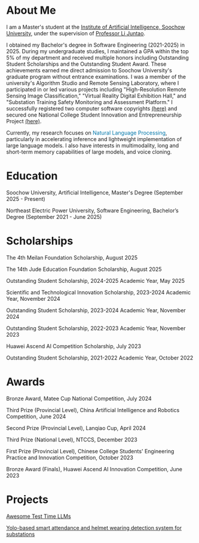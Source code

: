 # About Me

I am a Master's student at the [Institute of Artificial Intelligence, Soochow University](https://iai.suda.edu.cn/), under the supervision of [Professor Li Juntao](https://lijuntaopku.github.io/).

I obtained my Bachelor's degree in Software Engineering (2021-2025) in 2025. During my undergraduate studies, I maintained a GPA within the top 5% of my department and received multiple honors including Outstanding Student Scholarships and the Outstanding Student Award. These achievements earned me direct admission to Soochow University's graduate program without entrance examinations. I was a member of the university's Algorithm Studio and Remote Sensing Laboratory, where I participated in or led various projects including "High-Resolution Remote Sensing Image Classification," "Virtual Reality Digital Exhibition Hall," and "Substation Training Safety Monitoring and Assessment Platform." I successfully registered two computer software copyrights [(here)](https://register.ccopyright.com.cn/publicInquiry.html?type=softList&registerNumber=2024SR1003771&keyWord=%E6%9E%97%E6%99%BA%E6%95%8F&publicityType=ALL&registerDateType=ALL) and secured one National College Student Innovation and Entrepreneurship Project [(here)](http://gjcxcy.bjtu.edu.cn/NewLXItemListForStudentDetail.aspx?ItemNo=1331767&year=2024&type=student&IsLXItem=0).

Currently, my research focuses on <font color=#0077AA>Natural Language Processing</font>, particularly in accelerating inference and lightweight implementation of large language models. I also have interests in multimodality, long and short-term memory capabilities of large models, and voice cloning.

# Education

Soochow University, Artificial Intelligence, Master's Degree (September 2025 - Present)

Northeast Electric Power University, Software Engineering, Bachelor’s Degree (September 2021 - June 2025)

# Scholarships

The 4th Meilan Foundation Scholarship, August 2025

The 14th Jude Education Foundation Scholarship, August 2025

Outstanding Student Scholarship, 2024-2025 Academic Year, May 2025

Scientific and Technological Innovation Scholarship, 2023-2024 Academic Year, November 2024

Outstanding Student Scholarship, 2023-2024 Academic Year, November 2024

Outstanding Student Scholarship, 2022-2023 Academic Year, November 2023

Huawei Ascend AI Competition Scholarship, July 2023

Outstanding Student Scholarship, 2021-2022 Academic Year, October 2022

# Awards

Bronze Award, Matee Cup National Competition, July 2024

Third Prize (Provincial Level), China Artificial Intelligence and Robotics Competition, June 2024

Second Prize (Provincial Level), Lanqiao Cup, April 2024

Third Prize (National Level), NTCCS, December 2023

First Prize (Provincial Level), Chinese College Students' Engineering Practice and Innovation Competition, October 2023

Bronze Award (Finals), Huawei Ascend AI Innovation Competition, June 2023

# Projects

[Awesome Test Time LLMs](https://github.com/Dereck0602/Awesome_Test_Time_LLMs)

[Yolo-based smart attendance and helmet wearing detection system for substations](http://gjcxcy.bjtu.edu.cn/NewLXItemListForStudentDetail.aspx?ItemNo=1331767&year=2024&type=student&IsLXItem=0)
